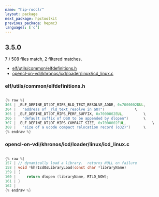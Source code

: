 ```yaml
---
name: "hip-rocclr"
layout: package
next_package: hpctoolkit
previous_package: hepmc3
languages: ['c']
---
```

## 3.5.0
7 / 508 files match, 2 filtered matches.

 - [elf/utils/common/elfdefinitions.h](#elfutilscommonelfdefinitionsh)
 - [opencl-on-vdi/khronos/icd/loader/linux/icd_linux.c](#opencl-on-vdikhronosicdloaderlinuxicd_linuxc)

### elf/utils/common/elfdefinitions.h

```c

{% raw %}
303 | _ELF_DEFINE_DT(DT_MIPS_RLD_TEXT_RESOLVE_ADDR, 0x7000002DUL,		\
304 | 	"address of _rld_text_resolve in GOT")				\
305 | _ELF_DEFINE_DT(DT_MIPS_PERF_SUFFIX, 0x7000002EUL,			\
306 | 	"default suffix of DSO to be appended by dlopen")		\
307 | _ELF_DEFINE_DT(DT_MIPS_COMPACT_SIZE, 0x7000002FUL,			\
308 | 	"size of a ucode compact relocation record (o32)")		\
{% endraw %}

```
### opencl-on-vdi/khronos/icd/loader/linux/icd_linux.c

```c

{% raw %}
157 | // dynamically load a library.  returns NULL on failure
158 | void *khrIcdOsLibraryLoad(const char *libraryName)
159 | {
160 |     return dlopen (libraryName, RTLD_NOW);
161 | }
162 | 
{% endraw %}

```